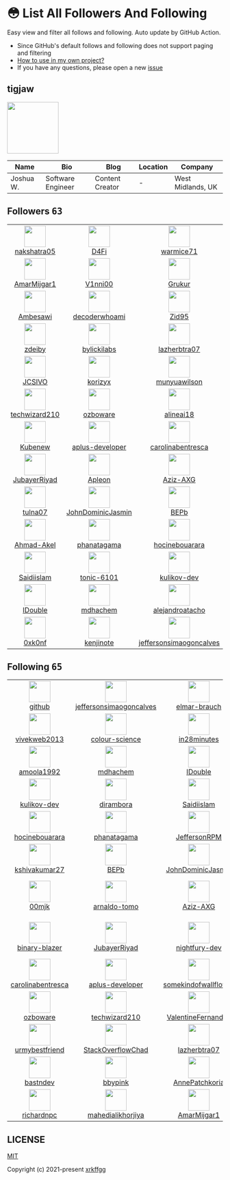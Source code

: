 # 😳 List All Followers And Following

 Easy view and filter all follows and following. Auto update by GitHub Action.

- Since GitHub's default follows and following does not support paging and filtering
- [How to use in my own project?](https://github.com/xrkffgg/list-all-followers-and-following/issues/1)
- If you have any questions, please open a new [issue](https://github.com/xrkffgg/list-all-followers-and-following/issues)

## tigjaw

<img src="https://avatars.githubusercontent.com/u/104085258?v=4" width="120" />

| Name | Bio | Blog | Location | Company |
| -- | -- | -- | -- | -- |
| Joshua W. | Software Engineer | Content Creator | - | West Midlands, UK | - |

## Followers <kbd>63</kbd>

<table>
  <tr>
    <td width="150" align="center">
      <a href="https://github.com/nakshatra05">
        <img src="https://avatars.githubusercontent.com/u/139595090?v=4" width="50" />
        <br />
        nakshatra05
      </a>
    </td>
    <td width="150" align="center">
      <a href="https://github.com/D4Fi">
        <img src="https://avatars.githubusercontent.com/u/139288494?v=4" width="50" />
        <br />
        D4Fi
      </a>
    </td>
    <td width="150" align="center">
      <a href="https://github.com/warmice71">
        <img src="https://avatars.githubusercontent.com/u/136490321?v=4" width="50" />
        <br />
        warmice71
      </a>
    </td>
    <td width="150" align="center">
      <a href="https://github.com/alexica32">
        <img src="https://avatars.githubusercontent.com/u/129276251?v=4" width="50" />
        <br />
        alexica32
      </a>
    </td>
    <td width="150" align="center">
      <a href="https://github.com/eddyonl">
        <img src="https://avatars.githubusercontent.com/u/129272990?v=4" width="50" />
        <br />
        eddyonl
      </a>
    </td>
  </tr><tr>
    <td width="150" align="center">
      <a href="https://github.com/AmarMijgar1">
        <img src="https://avatars.githubusercontent.com/u/126850384?v=4" width="50" />
        <br />
        AmarMijgar1
      </a>
    </td>
    <td width="150" align="center">
      <a href="https://github.com/V1nni00">
        <img src="https://avatars.githubusercontent.com/u/122740951?v=4" width="50" />
        <br />
        V1nni00
      </a>
    </td>
    <td width="150" align="center">
      <a href="https://github.com/Grukur">
        <img src="https://avatars.githubusercontent.com/u/122310470?v=4" width="50" />
        <br />
        Grukur
      </a>
    </td>
    <td width="150" align="center">
      <a href="https://github.com/Nathanage3">
        <img src="https://avatars.githubusercontent.com/u/118963179?v=4" width="50" />
        <br />
        Nathanage3
      </a>
    </td>
    <td width="150" align="center">
      <a href="https://github.com/Solomonkassa">
        <img src="https://avatars.githubusercontent.com/u/118729276?v=4" width="50" />
        <br />
        Solomonkassa
      </a>
    </td>
  </tr><tr>
    <td width="150" align="center">
      <a href="https://github.com/Ambesawi">
        <img src="https://avatars.githubusercontent.com/u/117799650?v=4" width="50" />
        <br />
        Ambesawi
      </a>
    </td>
    <td width="150" align="center">
      <a href="https://github.com/decoderwhoami">
        <img src="https://avatars.githubusercontent.com/u/116740074?v=4" width="50" />
        <br />
        decoderwhoami
      </a>
    </td>
    <td width="150" align="center">
      <a href="https://github.com/Zid95">
        <img src="https://avatars.githubusercontent.com/u/114246759?v=4" width="50" />
        <br />
        Zid95
      </a>
    </td>
    <td width="150" align="center">
      <a href="https://github.com/bbypink">
        <img src="https://avatars.githubusercontent.com/u/114031095?v=4" width="50" />
        <br />
        bbypink
      </a>
    </td>
    <td width="150" align="center">
      <a href="https://github.com/loranYousef">
        <img src="https://avatars.githubusercontent.com/u/113938756?v=4" width="50" />
        <br />
        loranYousef
      </a>
    </td>
  </tr><tr>
    <td width="150" align="center">
      <a href="https://github.com/zdeiby">
        <img src="https://avatars.githubusercontent.com/u/111442309?v=4" width="50" />
        <br />
        zdeiby
      </a>
    </td>
    <td width="150" align="center">
      <a href="https://github.com/bylickilabs">
        <img src="https://avatars.githubusercontent.com/u/109308073?v=4" width="50" />
        <br />
        bylickilabs
      </a>
    </td>
    <td width="150" align="center">
      <a href="https://github.com/lazherbtra07">
        <img src="https://avatars.githubusercontent.com/u/108631379?v=4" width="50" />
        <br />
        lazherbtra07
      </a>
    </td>
    <td width="150" align="center">
      <a href="https://github.com/StackOverflowChad">
        <img src="https://avatars.githubusercontent.com/u/105970019?v=4" width="50" />
        <br />
        StackOverflowChad
      </a>
    </td>
    <td width="150" align="center">
      <a href="https://github.com/urmybestfriend">
        <img src="https://avatars.githubusercontent.com/u/104659978?v=4" width="50" />
        <br />
        urmybestfriend
      </a>
    </td>
  </tr><tr>
    <td width="150" align="center">
      <a href="https://github.com/JCSIVO">
        <img src="https://avatars.githubusercontent.com/u/104387283?v=4" width="50" />
        <br />
        JCSIVO
      </a>
    </td>
    <td width="150" align="center">
      <a href="https://github.com/korizyx">
        <img src="https://avatars.githubusercontent.com/u/99187000?v=4" width="50" />
        <br />
        korizyx
      </a>
    </td>
    <td width="150" align="center">
      <a href="https://github.com/munyuawilson">
        <img src="https://avatars.githubusercontent.com/u/98756995?v=4" width="50" />
        <br />
        munyuawilson
      </a>
    </td>
    <td width="150" align="center">
      <a href="https://github.com/ValentineFernandes">
        <img src="https://avatars.githubusercontent.com/u/98638443?v=4" width="50" />
        <br />
        ValentineFernandes
      </a>
    </td>
    <td width="150" align="center">
      <a href="https://github.com/cumsoft">
        <img src="https://avatars.githubusercontent.com/u/97250816?v=4" width="50" />
        <br />
        cumsoft
      </a>
    </td>
  </tr><tr>
    <td width="150" align="center">
      <a href="https://github.com/techwizard210">
        <img src="https://avatars.githubusercontent.com/u/96474901?v=4" width="50" />
        <br />
        techwizard210
      </a>
    </td>
    <td width="150" align="center">
      <a href="https://github.com/ozboware">
        <img src="https://avatars.githubusercontent.com/u/95859352?v=4" width="50" />
        <br />
        ozboware
      </a>
    </td>
    <td width="150" align="center">
      <a href="https://github.com/alineai18">
        <img src="https://avatars.githubusercontent.com/u/93167956?v=4" width="50" />
        <br />
        alineai18
      </a>
    </td>
    <td width="150" align="center">
      <a href="https://github.com/mohadmn03">
        <img src="https://avatars.githubusercontent.com/u/91742203?v=4" width="50" />
        <br />
        mohadmn03
      </a>
    </td>
    <td width="150" align="center">
      <a href="https://github.com/somekindofwallflower">
        <img src="https://avatars.githubusercontent.com/u/90985750?v=4" width="50" />
        <br />
        somekindofwallflower
      </a>
    </td>
  </tr><tr>
    <td width="150" align="center">
      <a href="https://github.com/Kubenew">
        <img src="https://avatars.githubusercontent.com/u/90440279?v=4" width="50" />
        <br />
        Kubenew
      </a>
    </td>
    <td width="150" align="center">
      <a href="https://github.com/aplus-developer">
        <img src="https://avatars.githubusercontent.com/u/89198066?v=4" width="50" />
        <br />
        aplus-developer
      </a>
    </td>
    <td width="150" align="center">
      <a href="https://github.com/carolinabentresca">
        <img src="https://avatars.githubusercontent.com/u/88462536?v=4" width="50" />
        <br />
        carolinabentresca
      </a>
    </td>
    <td width="150" align="center">
      <a href="https://github.com/ethanflower1903">
        <img src="https://avatars.githubusercontent.com/u/84658436?v=4" width="50" />
        <br />
        ethanflower1903
      </a>
    </td>
    <td width="150" align="center">
      <a href="https://github.com/nightfury-dev">
        <img src="https://avatars.githubusercontent.com/u/82142029?v=4" width="50" />
        <br />
        nightfury-dev
      </a>
    </td>
  </tr><tr>
    <td width="150" align="center">
      <a href="https://github.com/JubayerRiyad">
        <img src="https://avatars.githubusercontent.com/u/81983264?v=4" width="50" />
        <br />
        JubayerRiyad
      </a>
    </td>
    <td width="150" align="center">
      <a href="https://github.com/Apleon">
        <img src="https://avatars.githubusercontent.com/u/75485447?v=4" width="50" />
        <br />
        Apleon
      </a>
    </td>
    <td width="150" align="center">
      <a href="https://github.com/Aziz-AXG">
        <img src="https://avatars.githubusercontent.com/u/74980212?v=4" width="50" />
        <br />
        Aziz-AXG
      </a>
    </td>
    <td width="150" align="center">
      <a href="https://github.com/arnaldo-tomo">
        <img src="https://avatars.githubusercontent.com/u/73796385?v=4" width="50" />
        <br />
        arnaldo-tomo
      </a>
    </td>
    <td width="150" align="center">
      <a href="https://github.com/00mjk">
        <img src="https://avatars.githubusercontent.com/u/73543858?v=4" width="50" />
        <br />
        00mjk
      </a>
    </td>
  </tr><tr>
    <td width="150" align="center">
      <a href="https://github.com/tulna07">
        <img src="https://avatars.githubusercontent.com/u/72339711?v=4" width="50" />
        <br />
        tulna07
      </a>
    </td>
    <td width="150" align="center">
      <a href="https://github.com/JohnDominicJasmin">
        <img src="https://avatars.githubusercontent.com/u/67941562?v=4" width="50" />
        <br />
        JohnDominicJasmin
      </a>
    </td>
    <td width="150" align="center">
      <a href="https://github.com/BEPb">
        <img src="https://avatars.githubusercontent.com/u/57312267?v=4" width="50" />
        <br />
        BEPb
      </a>
    </td>
    <td width="150" align="center">
      <a href="https://github.com/kshivakumar27">
        <img src="https://avatars.githubusercontent.com/u/56855151?v=4" width="50" />
        <br />
        kshivakumar27
      </a>
    </td>
    <td width="150" align="center">
      <a href="https://github.com/lkotlarenko">
        <img src="https://avatars.githubusercontent.com/u/56134431?v=4" width="50" />
        <br />
        lkotlarenko
      </a>
    </td>
  </tr><tr>
    <td width="150" align="center">
      <a href="https://github.com/Ahmad-Akel">
        <img src="https://avatars.githubusercontent.com/u/52263061?v=4" width="50" />
        <br />
        Ahmad-Akel
      </a>
    </td>
    <td width="150" align="center">
      <a href="https://github.com/phanatagama">
        <img src="https://avatars.githubusercontent.com/u/48324618?v=4" width="50" />
        <br />
        phanatagama
      </a>
    </td>
    <td width="150" align="center">
      <a href="https://github.com/hocinebouarara">
        <img src="https://avatars.githubusercontent.com/u/47678189?v=4" width="50" />
        <br />
        hocinebouarara
      </a>
    </td>
    <td width="150" align="center">
      <a href="https://github.com/PremChapagain">
        <img src="https://avatars.githubusercontent.com/u/47587012?v=4" width="50" />
        <br />
        PremChapagain
      </a>
    </td>
    <td width="150" align="center">
      <a href="https://github.com/yeasin72">
        <img src="https://avatars.githubusercontent.com/u/47134306?v=4" width="50" />
        <br />
        yeasin72
      </a>
    </td>
  </tr><tr>
    <td width="150" align="center">
      <a href="https://github.com/Saidiislam">
        <img src="https://avatars.githubusercontent.com/u/44663342?v=4" width="50" />
        <br />
        Saidiislam
      </a>
    </td>
    <td width="150" align="center">
      <a href="https://github.com/tonic-6101">
        <img src="https://avatars.githubusercontent.com/u/43235418?v=4" width="50" />
        <br />
        tonic-6101
      </a>
    </td>
    <td width="150" align="center">
      <a href="https://github.com/kulikov-dev">
        <img src="https://avatars.githubusercontent.com/u/40471760?v=4" width="50" />
        <br />
        kulikov-dev
      </a>
    </td>
    <td width="150" align="center">
      <a href="https://github.com/Sabyasachi-Seal">
        <img src="https://avatars.githubusercontent.com/u/36451386?v=4" width="50" />
        <br />
        Sabyasachi-Seal
      </a>
    </td>
    <td width="150" align="center">
      <a href="https://github.com/gr8monk3ys">
        <img src="https://avatars.githubusercontent.com/u/31302763?v=4" width="50" />
        <br />
        gr8monk3ys
      </a>
    </td>
  </tr><tr>
    <td width="150" align="center">
      <a href="https://github.com/IDouble">
        <img src="https://avatars.githubusercontent.com/u/18186995?v=4" width="50" />
        <br />
        IDouble
      </a>
    </td>
    <td width="150" align="center">
      <a href="https://github.com/mdhachem">
        <img src="https://avatars.githubusercontent.com/u/18026408?v=4" width="50" />
        <br />
        mdhachem
      </a>
    </td>
    <td width="150" align="center">
      <a href="https://github.com/alejandroatacho">
        <img src="https://avatars.githubusercontent.com/u/15048157?v=4" width="50" />
        <br />
        alejandroatacho
      </a>
    </td>
    <td width="150" align="center">
      <a href="https://github.com/vivekweb2013">
        <img src="https://avatars.githubusercontent.com/u/7036736?v=4" width="50" />
        <br />
        vivekweb2013
      </a>
    </td>
    <td width="150" align="center">
      <a href="https://github.com/gamemann">
        <img src="https://avatars.githubusercontent.com/u/6509565?v=4" width="50" />
        <br />
        gamemann
      </a>
    </td>
  </tr><tr>
    <td width="150" align="center">
      <a href="https://github.com/0xk0nf">
        <img src="https://avatars.githubusercontent.com/u/6184640?v=4" width="50" />
        <br />
        0xk0nf
      </a>
    </td>
    <td width="150" align="center">
      <a href="https://github.com/kenjinote">
        <img src="https://avatars.githubusercontent.com/u/2605401?v=4" width="50" />
        <br />
        kenjinote
      </a>
    </td>
    <td width="150" align="center">
      <a href="https://github.com/jeffersonsimaogoncalves">
        <img src="https://avatars.githubusercontent.com/u/411493?v=4" width="50" />
        <br />
        jeffersonsimaogoncalves
      </a>
    </td>
    <td width="150" align="center">
    </td>
    <td width="150" align="center">
    </td>
  </tr>
</table>

## Following <kbd>65</kbd>

<table>
  <tr>
    <td width="150" align="center">
      <a href="https://github.com/github">
        <img src="https://avatars.githubusercontent.com/u/9919?v=4" width="50" />
        <br />
        github
      </a>
    </td>
    <td width="150" align="center">
      <a href="https://github.com/jeffersonsimaogoncalves">
        <img src="https://avatars.githubusercontent.com/u/411493?v=4" width="50" />
        <br />
        jeffersonsimaogoncalves
      </a>
    </td>
    <td width="150" align="center">
      <a href="https://github.com/elmar-brauch">
        <img src="https://avatars.githubusercontent.com/u/1546524?v=4" width="50" />
        <br />
        elmar-brauch
      </a>
    </td>
    <td width="150" align="center">
      <a href="https://github.com/kenjinote">
        <img src="https://avatars.githubusercontent.com/u/2605401?v=4" width="50" />
        <br />
        kenjinote
      </a>
    </td>
    <td width="150" align="center">
      <a href="https://github.com/gamemann">
        <img src="https://avatars.githubusercontent.com/u/6509565?v=4" width="50" />
        <br />
        gamemann
      </a>
    </td>
  </tr><tr>
    <td width="150" align="center">
      <a href="https://github.com/vivekweb2013">
        <img src="https://avatars.githubusercontent.com/u/7036736?v=4" width="50" />
        <br />
        vivekweb2013
      </a>
    </td>
    <td width="150" align="center">
      <a href="https://github.com/colour-science">
        <img src="https://avatars.githubusercontent.com/u/8414607?v=4" width="50" />
        <br />
        colour-science
      </a>
    </td>
    <td width="150" align="center">
      <a href="https://github.com/in28minutes">
        <img src="https://avatars.githubusercontent.com/u/14139137?v=4" width="50" />
        <br />
        in28minutes
      </a>
    </td>
    <td width="150" align="center">
      <a href="https://github.com/david-kariuki">
        <img src="https://avatars.githubusercontent.com/u/14153276?v=4" width="50" />
        <br />
        david-kariuki
      </a>
    </td>
    <td width="150" align="center">
      <a href="https://github.com/alejandroatacho">
        <img src="https://avatars.githubusercontent.com/u/15048157?v=4" width="50" />
        <br />
        alejandroatacho
      </a>
    </td>
  </tr><tr>
    <td width="150" align="center">
      <a href="https://github.com/amoola1992">
        <img src="https://avatars.githubusercontent.com/u/16816527?v=4" width="50" />
        <br />
        amoola1992
      </a>
    </td>
    <td width="150" align="center">
      <a href="https://github.com/mdhachem">
        <img src="https://avatars.githubusercontent.com/u/18026408?v=4" width="50" />
        <br />
        mdhachem
      </a>
    </td>
    <td width="150" align="center">
      <a href="https://github.com/IDouble">
        <img src="https://avatars.githubusercontent.com/u/18186995?v=4" width="50" />
        <br />
        IDouble
      </a>
    </td>
    <td width="150" align="center">
      <a href="https://github.com/vjanz">
        <img src="https://avatars.githubusercontent.com/u/25842655?v=4" width="50" />
        <br />
        vjanz
      </a>
    </td>
    <td width="150" align="center">
      <a href="https://github.com/Kwynto">
        <img src="https://avatars.githubusercontent.com/u/31433211?v=4" width="50" />
        <br />
        Kwynto
      </a>
    </td>
  </tr><tr>
    <td width="150" align="center">
      <a href="https://github.com/kulikov-dev">
        <img src="https://avatars.githubusercontent.com/u/40471760?v=4" width="50" />
        <br />
        kulikov-dev
      </a>
    </td>
    <td width="150" align="center">
      <a href="https://github.com/dirambora">
        <img src="https://avatars.githubusercontent.com/u/42798758?v=4" width="50" />
        <br />
        dirambora
      </a>
    </td>
    <td width="150" align="center">
      <a href="https://github.com/Saidiislam">
        <img src="https://avatars.githubusercontent.com/u/44663342?v=4" width="50" />
        <br />
        Saidiislam
      </a>
    </td>
    <td width="150" align="center">
      <a href="https://github.com/yeasin72">
        <img src="https://avatars.githubusercontent.com/u/47134306?v=4" width="50" />
        <br />
        yeasin72
      </a>
    </td>
    <td width="150" align="center">
      <a href="https://github.com/PremChapagain">
        <img src="https://avatars.githubusercontent.com/u/47587012?v=4" width="50" />
        <br />
        PremChapagain
      </a>
    </td>
  </tr><tr>
    <td width="150" align="center">
      <a href="https://github.com/hocinebouarara">
        <img src="https://avatars.githubusercontent.com/u/47678189?v=4" width="50" />
        <br />
        hocinebouarara
      </a>
    </td>
    <td width="150" align="center">
      <a href="https://github.com/phanatagama">
        <img src="https://avatars.githubusercontent.com/u/48324618?v=4" width="50" />
        <br />
        phanatagama
      </a>
    </td>
    <td width="150" align="center">
      <a href="https://github.com/JeffersonRPM">
        <img src="https://avatars.githubusercontent.com/u/48998618?v=4" width="50" />
        <br />
        JeffersonRPM
      </a>
    </td>
    <td width="150" align="center">
      <a href="https://github.com/Ahmad-Akel">
        <img src="https://avatars.githubusercontent.com/u/52263061?v=4" width="50" />
        <br />
        Ahmad-Akel
      </a>
    </td>
    <td width="150" align="center">
      <a href="https://github.com/lkotlarenko">
        <img src="https://avatars.githubusercontent.com/u/56134431?v=4" width="50" />
        <br />
        lkotlarenko
      </a>
    </td>
  </tr><tr>
    <td width="150" align="center">
      <a href="https://github.com/kshivakumar27">
        <img src="https://avatars.githubusercontent.com/u/56855151?v=4" width="50" />
        <br />
        kshivakumar27
      </a>
    </td>
    <td width="150" align="center">
      <a href="https://github.com/BEPb">
        <img src="https://avatars.githubusercontent.com/u/57312267?v=4" width="50" />
        <br />
        BEPb
      </a>
    </td>
    <td width="150" align="center">
      <a href="https://github.com/JohnDominicJasmin">
        <img src="https://avatars.githubusercontent.com/u/67941562?v=4" width="50" />
        <br />
        JohnDominicJasmin
      </a>
    </td>
    <td width="150" align="center">
      <a href="https://github.com/H-K-R">
        <img src="https://avatars.githubusercontent.com/u/69351423?v=4" width="50" />
        <br />
        H-K-R
      </a>
    </td>
    <td width="150" align="center">
      <a href="https://github.com/tulna07">
        <img src="https://avatars.githubusercontent.com/u/72339711?v=4" width="50" />
        <br />
        tulna07
      </a>
    </td>
  </tr><tr>
    <td width="150" align="center">
      <a href="https://github.com/00mjk">
        <img src="https://avatars.githubusercontent.com/u/73543858?v=4" width="50" />
        <br />
        00mjk
      </a>
    </td>
    <td width="150" align="center">
      <a href="https://github.com/arnaldo-tomo">
        <img src="https://avatars.githubusercontent.com/u/73796385?v=4" width="50" />
        <br />
        arnaldo-tomo
      </a>
    </td>
    <td width="150" align="center">
      <a href="https://github.com/Aziz-AXG">
        <img src="https://avatars.githubusercontent.com/u/74980212?v=4" width="50" />
        <br />
        Aziz-AXG
      </a>
    </td>
    <td width="150" align="center">
      <a href="https://github.com/Apleon">
        <img src="https://avatars.githubusercontent.com/u/75485447?v=4" width="50" />
        <br />
        Apleon
      </a>
    </td>
    <td width="150" align="center">
      <a href="https://github.com/vito-mohagheghian">
        <img src="https://avatars.githubusercontent.com/u/77550037?v=4" width="50" />
        <br />
        vito-mohagheghian
      </a>
    </td>
  </tr><tr>
    <td width="150" align="center">
      <a href="https://github.com/binary-blazer">
        <img src="https://avatars.githubusercontent.com/u/81481526?v=4" width="50" />
        <br />
        binary-blazer
      </a>
    </td>
    <td width="150" align="center">
      <a href="https://github.com/JubayerRiyad">
        <img src="https://avatars.githubusercontent.com/u/81983264?v=4" width="50" />
        <br />
        JubayerRiyad
      </a>
    </td>
    <td width="150" align="center">
      <a href="https://github.com/nightfury-dev">
        <img src="https://avatars.githubusercontent.com/u/82142029?v=4" width="50" />
        <br />
        nightfury-dev
      </a>
    </td>
    <td width="150" align="center">
      <a href="https://github.com/Hugo-Pereira-98">
        <img src="https://avatars.githubusercontent.com/u/82890773?v=4" width="50" />
        <br />
        Hugo-Pereira-98
      </a>
    </td>
    <td width="150" align="center">
      <a href="https://github.com/ethanflower1903">
        <img src="https://avatars.githubusercontent.com/u/84658436?v=4" width="50" />
        <br />
        ethanflower1903
      </a>
    </td>
  </tr><tr>
    <td width="150" align="center">
      <a href="https://github.com/carolinabentresca">
        <img src="https://avatars.githubusercontent.com/u/88462536?v=4" width="50" />
        <br />
        carolinabentresca
      </a>
    </td>
    <td width="150" align="center">
      <a href="https://github.com/aplus-developer">
        <img src="https://avatars.githubusercontent.com/u/89198066?v=4" width="50" />
        <br />
        aplus-developer
      </a>
    </td>
    <td width="150" align="center">
      <a href="https://github.com/somekindofwallflower">
        <img src="https://avatars.githubusercontent.com/u/90985750?v=4" width="50" />
        <br />
        somekindofwallflower
      </a>
    </td>
    <td width="150" align="center">
      <a href="https://github.com/mohadmn03">
        <img src="https://avatars.githubusercontent.com/u/91742203?v=4" width="50" />
        <br />
        mohadmn03
      </a>
    </td>
    <td width="150" align="center">
      <a href="https://github.com/alineai18">
        <img src="https://avatars.githubusercontent.com/u/93167956?v=4" width="50" />
        <br />
        alineai18
      </a>
    </td>
  </tr><tr>
    <td width="150" align="center">
      <a href="https://github.com/ozboware">
        <img src="https://avatars.githubusercontent.com/u/95859352?v=4" width="50" />
        <br />
        ozboware
      </a>
    </td>
    <td width="150" align="center">
      <a href="https://github.com/techwizard210">
        <img src="https://avatars.githubusercontent.com/u/96474901?v=4" width="50" />
        <br />
        techwizard210
      </a>
    </td>
    <td width="150" align="center">
      <a href="https://github.com/ValentineFernandes">
        <img src="https://avatars.githubusercontent.com/u/98638443?v=4" width="50" />
        <br />
        ValentineFernandes
      </a>
    </td>
    <td width="150" align="center">
      <a href="https://github.com/munyuawilson">
        <img src="https://avatars.githubusercontent.com/u/98756995?v=4" width="50" />
        <br />
        munyuawilson
      </a>
    </td>
    <td width="150" align="center">
      <a href="https://github.com/JCSIVO">
        <img src="https://avatars.githubusercontent.com/u/104387283?v=4" width="50" />
        <br />
        JCSIVO
      </a>
    </td>
  </tr><tr>
    <td width="150" align="center">
      <a href="https://github.com/urmybestfriend">
        <img src="https://avatars.githubusercontent.com/u/104659978?v=4" width="50" />
        <br />
        urmybestfriend
      </a>
    </td>
    <td width="150" align="center">
      <a href="https://github.com/StackOverflowChad">
        <img src="https://avatars.githubusercontent.com/u/105970019?v=4" width="50" />
        <br />
        StackOverflowChad
      </a>
    </td>
    <td width="150" align="center">
      <a href="https://github.com/lazherbtra07">
        <img src="https://avatars.githubusercontent.com/u/108631379?v=4" width="50" />
        <br />
        lazherbtra07
      </a>
    </td>
    <td width="150" align="center">
      <a href="https://github.com/bylickilabs">
        <img src="https://avatars.githubusercontent.com/u/109308073?v=4" width="50" />
        <br />
        bylickilabs
      </a>
    </td>
    <td width="150" align="center">
      <a href="https://github.com/zdeiby">
        <img src="https://avatars.githubusercontent.com/u/111442309?v=4" width="50" />
        <br />
        zdeiby
      </a>
    </td>
  </tr><tr>
    <td width="150" align="center">
      <a href="https://github.com/bastndev">
        <img src="https://avatars.githubusercontent.com/u/113950039?v=4" width="50" />
        <br />
        bastndev
      </a>
    </td>
    <td width="150" align="center">
      <a href="https://github.com/bbypink">
        <img src="https://avatars.githubusercontent.com/u/114031095?v=4" width="50" />
        <br />
        bbypink
      </a>
    </td>
    <td width="150" align="center">
      <a href="https://github.com/AnnePatchkoria">
        <img src="https://avatars.githubusercontent.com/u/114932122?v=4" width="50" />
        <br />
        AnnePatchkoria
      </a>
    </td>
    <td width="150" align="center">
      <a href="https://github.com/Solomonkassa">
        <img src="https://avatars.githubusercontent.com/u/118729276?v=4" width="50" />
        <br />
        Solomonkassa
      </a>
    </td>
    <td width="150" align="center">
      <a href="https://github.com/V1nni00">
        <img src="https://avatars.githubusercontent.com/u/122740951?v=4" width="50" />
        <br />
        V1nni00
      </a>
    </td>
  </tr><tr>
    <td width="150" align="center">
      <a href="https://github.com/richardnpc">
        <img src="https://avatars.githubusercontent.com/u/123779099?v=4" width="50" />
        <br />
        richardnpc
      </a>
    </td>
    <td width="150" align="center">
      <a href="https://github.com/mahedialikhorjiya">
        <img src="https://avatars.githubusercontent.com/u/126043388?v=4" width="50" />
        <br />
        mahedialikhorjiya
      </a>
    </td>
    <td width="150" align="center">
      <a href="https://github.com/AmarMijgar1">
        <img src="https://avatars.githubusercontent.com/u/126850384?v=4" width="50" />
        <br />
        AmarMijgar1
      </a>
    </td>
    <td width="150" align="center">
      <a href="https://github.com/eddyonl">
        <img src="https://avatars.githubusercontent.com/u/129272990?v=4" width="50" />
        <br />
        eddyonl
      </a>
    </td>
    <td width="150" align="center">
      <a href="https://github.com/alexica32">
        <img src="https://avatars.githubusercontent.com/u/129276251?v=4" width="50" />
        <br />
        alexica32
      </a>
    </td>
  </tr>
</table>

## LICENSE

[MIT](https://github.com/xrkffgg/list-all-followers-and-following/blob/main/LICENSE)

Copyright (c) 2021-present [xrkffgg](https://github.com/xrkffgg)

